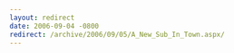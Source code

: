 ```yaml
---
layout: redirect
date: 2006-09-04 -0800
redirect: /archive/2006/09/05/A_New_Sub_In_Town.aspx/
---
```

